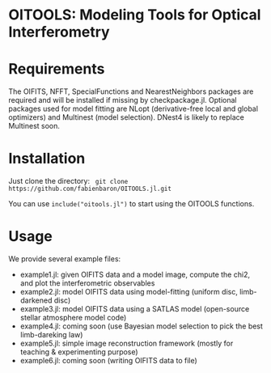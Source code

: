 # OITOOLS: Modeling Tools for Optical Interferometry

# Requirements

The OIFITS, NFFT, SpecialFunctions and NearestNeighbors packages are required and will be installed if missing by checkpackage.jl.
Optional packages used for model fitting are NLopt (derivative-free local and global optimizers) and Multinest (model selection). DNest4 is likely to replace Multinest soon.

# Installation

Just clone the directory:
``` git clone https://github.com/fabienbaron/OITOOLS.jl.git```

You can use ```include("oitools.jl")``` to start using the OITOOLS functions.

# Usage

We provide several example files:
* example1.jl: given OIFITS data and a model image, compute the chi2, and plot the interferometric observables
* example2.jl: model OIFITS data using model-fitting (uniform disc, limb-darkened disc)
* example3.jl: model OIFITS data using a SATLAS model (open-source stellar atmosphere model code)
* example4.jl: coming soon (use Bayesian model selection to pick the best limb-dareking law)
* example5.jl: simple image reconstruction framework (mostly for teaching & experimenting purpose)
* example6.jl: coming soon (writing OIFITS data to file)
